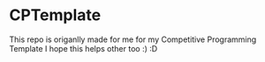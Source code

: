 # CPTemplate
This repo is origanlly made for me for my Competitive Programming Template
I hope this helps other too :) :D
